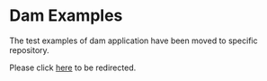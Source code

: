 # Dam Examples

The test examples of dam application have been moved to specific repository.

Please click [here](https://github.com/KratosMultiphysics/Examples/tree/master/dam) to be redirected.

